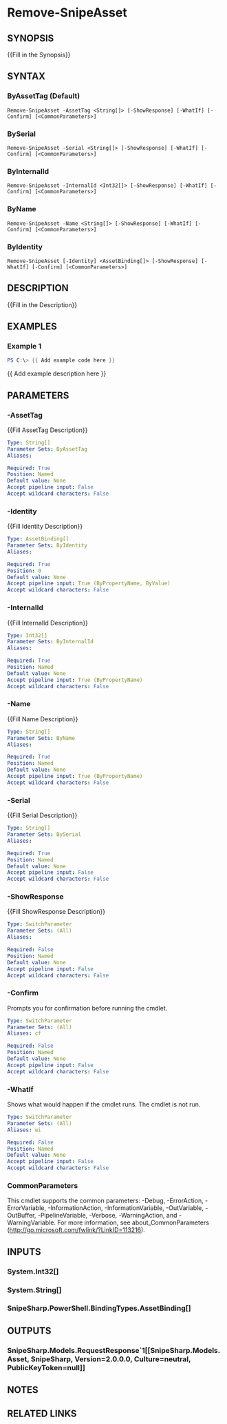 ﻿---
external help file: SnipeSharp.PowerShell.dll-Help.xml
Module Name: SnipeSharp.PowerShell
online version:
schema: 2.0.0
---

# Remove-SnipeAsset

## SYNOPSIS
{{Fill in the Synopsis}}

## SYNTAX

### ByAssetTag (Default)
```
Remove-SnipeAsset -AssetTag <String[]> [-ShowResponse] [-WhatIf] [-Confirm] [<CommonParameters>]
```

### BySerial
```
Remove-SnipeAsset -Serial <String[]> [-ShowResponse] [-WhatIf] [-Confirm] [<CommonParameters>]
```

### ByInternalId
```
Remove-SnipeAsset -InternalId <Int32[]> [-ShowResponse] [-WhatIf] [-Confirm] [<CommonParameters>]
```

### ByName
```
Remove-SnipeAsset -Name <String[]> [-ShowResponse] [-WhatIf] [-Confirm] [<CommonParameters>]
```

### ByIdentity
```
Remove-SnipeAsset [-Identity] <AssetBinding[]> [-ShowResponse] [-WhatIf] [-Confirm] [<CommonParameters>]
```

## DESCRIPTION
{{Fill in the Description}}

## EXAMPLES

### Example 1
```powershell
PS C:\> {{ Add example code here }}
```

{{ Add example description here }}

## PARAMETERS

### -AssetTag
{{Fill AssetTag Description}}

```yaml
Type: String[]
Parameter Sets: ByAssetTag
Aliases:

Required: True
Position: Named
Default value: None
Accept pipeline input: False
Accept wildcard characters: False
```

### -Identity
{{Fill Identity Description}}

```yaml
Type: AssetBinding[]
Parameter Sets: ByIdentity
Aliases:

Required: True
Position: 0
Default value: None
Accept pipeline input: True (ByPropertyName, ByValue)
Accept wildcard characters: False
```

### -InternalId
{{Fill InternalId Description}}

```yaml
Type: Int32[]
Parameter Sets: ByInternalId
Aliases:

Required: True
Position: Named
Default value: None
Accept pipeline input: True (ByPropertyName)
Accept wildcard characters: False
```

### -Name
{{Fill Name Description}}

```yaml
Type: String[]
Parameter Sets: ByName
Aliases:

Required: True
Position: Named
Default value: None
Accept pipeline input: True (ByPropertyName)
Accept wildcard characters: False
```

### -Serial
{{Fill Serial Description}}

```yaml
Type: String[]
Parameter Sets: BySerial
Aliases:

Required: True
Position: Named
Default value: None
Accept pipeline input: False
Accept wildcard characters: False
```

### -ShowResponse
{{Fill ShowResponse Description}}

```yaml
Type: SwitchParameter
Parameter Sets: (All)
Aliases:

Required: False
Position: Named
Default value: None
Accept pipeline input: False
Accept wildcard characters: False
```

### -Confirm
Prompts you for confirmation before running the cmdlet.

```yaml
Type: SwitchParameter
Parameter Sets: (All)
Aliases: cf

Required: False
Position: Named
Default value: None
Accept pipeline input: False
Accept wildcard characters: False
```

### -WhatIf
Shows what would happen if the cmdlet runs.
The cmdlet is not run.

```yaml
Type: SwitchParameter
Parameter Sets: (All)
Aliases: wi

Required: False
Position: Named
Default value: None
Accept pipeline input: False
Accept wildcard characters: False
```

### CommonParameters
This cmdlet supports the common parameters: -Debug, -ErrorAction, -ErrorVariable, -InformationAction, -InformationVariable, -OutVariable, -OutBuffer, -PipelineVariable, -Verbose, -WarningAction, and -WarningVariable.
For more information, see about_CommonParameters (http://go.microsoft.com/fwlink/?LinkID=113216).

## INPUTS

### System.Int32[]

### System.String[]

### SnipeSharp.PowerShell.BindingTypes.AssetBinding[]

## OUTPUTS

### SnipeSharp.Models.RequestResponse`1[[SnipeSharp.Models.Asset, SnipeSharp, Version=2.0.0.0, Culture=neutral, PublicKeyToken=null]]

## NOTES

## RELATED LINKS
